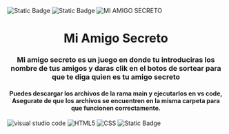 <img alt="Static Badge" src="https://img.shields.io/badge/ESTADO-Terminado-greed"> <img alt="Static Badge" src="https://img.shields.io/badge/Autor-Jessica-violet">
![MI AMIGO SECRETO](https://github.com/user-attachments/assets/8c6b071f-16f6-4dea-a35c-a72655db28c1)

<h1 align="center"> Mi Amigo Secreto </h1>

<h3 align="center"> Mi amigo secreto es un juego en donde tu introduciras los nombre de tus amigos y daras clik en el botos de sortear para que te diga quien es tu amigo secreto  </h3>

<h4 align="center"> Puedes descargar los archivos de la rama main y ejecutarlos en vs code, Asegurate de que los archivos se encuentren en la misma carpeta para que funcionen correctamente.</h4>

![visual studio code](https://img.shields.io/badge/Visual_Studio_Code-blue)
![HTML5](https://img.shields.io/badge/HTML5-orange)
![CSS](https://img.shields.io/badge/CSS-purple)
![Static Badge](https://img.shields.io/badge/Java_Script-yellow)

